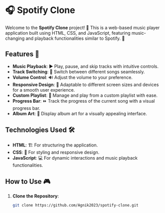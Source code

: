 # 🎧 Spotify Clone

Welcome to the **Spotify Clone** project! 🎵 This is a web-based music player application built using HTML, CSS, and JavaScript, featuring music-changing and playback functionalities similar to Spotify. 🚀

## Features 🌟

- **Music Playback**: ▶️ Play, pause, and skip tracks with intuitive controls.
- **Track Switching**: 🔀 Switch between different songs seamlessly.
- **Volume Control**: 🔊 Adjust the volume to your preference.
- **Responsive Design**: 📱 Adaptable to different screen sizes and devices for a smooth user experience.
- **Custom Playlist**: 📃 Manage and play from a custom playlist with ease.
- **Progress Bar**: ⏩ Track the progress of the current song with a visual progress bar.
- **Album Art**: 🎨 Display album art for a visually appealing interface.

## Technologies Used 🛠️

- **HTML**: 🏗️ For structuring the application.
- **CSS**: 🎨 For styling and responsive design.
- **JavaScript**: 💻 For dynamic interactions and music playback functionalities.

## How to Use 🎮

1. **Clone the Repository**:
   ```bash
   git clone https://github.com/Agnik2023/spotify-clone.git
